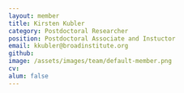 ```yaml
---
layout: member
title: Kirsten Kubler
category: Postdoctoral Researcher
position: Postdoctoral Associate and Instuctor
email: kkubler@broadinstitute.org
github: 
image: /assets/images/team/default-member.png
cv:
alum: false
---
```


